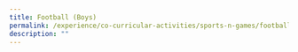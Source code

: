 ```yaml
---
title: Football (Boys)
permalink: /experience/co-curricular-activities/sports-n-games/football-boys
description: ""
---
```

